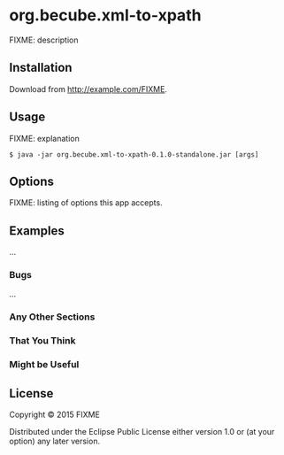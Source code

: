 # org.becube.xml-to-xpath

FIXME: description

## Installation

Download from http://example.com/FIXME.

## Usage

FIXME: explanation

    $ java -jar org.becube.xml-to-xpath-0.1.0-standalone.jar [args]

## Options

FIXME: listing of options this app accepts.

## Examples

...

### Bugs

...

### Any Other Sections
### That You Think
### Might be Useful

## License

Copyright © 2015 FIXME

Distributed under the Eclipse Public License either version 1.0 or (at
your option) any later version.
